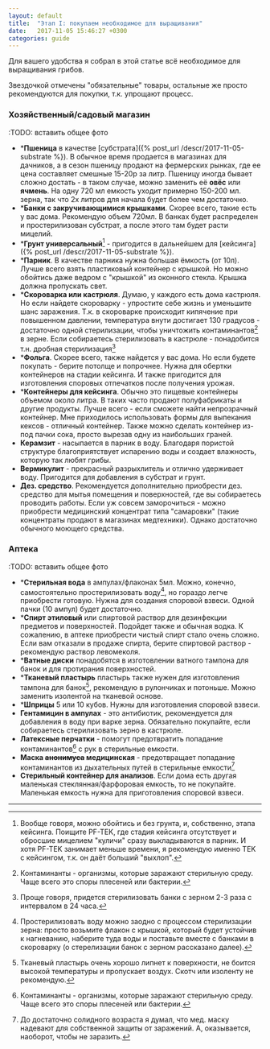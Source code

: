 ```yaml
---
layout: default
title:  "Этап I: покупаем необходимое для выращивания"
date:   2017-11-05 15:46:27 +0300
categories: guide
---
```


Для вашего удобства я собрал в этой статье всё необходимое для выращивания грибов.

Звездочкой отмечены "обязательные" товары, остальные же просто рекомендуются для покупки, т.к. упрощают процесс.

### Хозяйственный/садовый магазин

:TODO: вставить общее фото

* \***Пшеница** в качестве [субстрата]({% post_url /descr/2017-11-05-substrate %}). В обычное время продается в магазинах для дачников, а в сезон пшеницу продают на фермерских рынках, где ее цена составляет смешные 15-20р за литр. Пшеницу иногда бывает сложно достать - в таком случае, можно заменить её **овёс** или **ячмень**. На одну 720 мл емкость уходит примерно 150-200 мл. зерна, так что 2х литров для начала будет более чем достаточно.
* \***Банки с закручивающимися крышками**. Скорее всего, такие есть у вас дома. Рекомендую объем 720мл. В банках будет распределен и простерилизован субстрат, а после этого там будет расти мицелий.
* \***Грунт универсальный**[^1] - пригодится в дальнейшем для [кейсинга]({% post_url /descr/2017-11-05-substrate %}).
* \***Парник**. В качестве парника нужна большая ёмкость (от 10л). Лучше всего взять пластиковый контейнер с крышкой. Но можно обойтись даже ведром с "крышкой" из оконного стекла. Крышка должна пропускать свет.
* \***Скороварка или кастрюля**. Думаю, у каждого есть дома кастрюля. Но если найдете скороварку - упростите себе жизнь и уменьшите шанс заражения. Т.к. в скороварке происходит кипячение при повышенном давлении, температура внути достигает 130 градусов - достаточно одной стерилизации, чтобы уничтожить контаминантов[^3] в зерне. Если собираетесь стерилизовать в кастрюле - понадобится т.н. дробная стерилизация[^4]
* \***Фольга**. Скорее всего, также найдется у вас дома. Но если будете покупать - берите потолще и попрочнее. Нужна для обертки контейнеров на стадии кейсинга. И также пригодится для изготовления споровых отпечатков после получения урожая.
* \***Контейнеры для кейсинга**. Обычно это пищевые контейнеры объемом около литра. В таких часто продают полуфабрикаты и другие продукты. Лучше всего - если сможете найти непрозрачный контейнер. Мне приходилось использовать формы для выпекания кексов - отличный контейнер. Также можно сделать контейнер из-под пачки сока, просто вырезав одну из наибольших граней.
* **Керамзит** - насыпается в парник в воду. Благодаря пористой структуре благоприятствует испарению воды и создает влажность, которую так любят грибы.
* **Вермикулит** - прекрасный разрыхлитель и отлично удерживает воду. Пригодится для добавления в субстрат и грунт.
* **Дез. средство**. Рекомендуется дополнительно приобрести дез. средство для мытья помещения и поверхностей, где вы собираетесь проводить работы. Если уж совсем заморочиться - можно приобрести медицинский концентрат типа "самаровки" (такие концентраты продают в магазинах медтехники). Однако достаточно обычного моющего средства.

### Аптека

:TODO: вставить общее фото

* \***Стерильная вода** в ампулах/флаконах 5мл. Можно, конечно, самостоятельно простерилизовать воду[^5], но гораздо легче приобрести готовую. Нужна для создания споровой взвеси. Одной пачки (10 ампул) будет достаточно.
* \***Спирт этиловый** или спиртовой раствор для дезинфекции предметов и поверхностей. Подойдет также и обычная водка. К сожалению, в аптеке приобрести чистый спирт стало очень сложно. Если вам отказали в продаже спирта, берите спиртовой раствор - рекомендую раствор левомеколя.
* \***Ватные диски** понадобятся в изготовлении ватного тампона для банок и для протирания поверхностей.
* \***Тканевый пластырь** пластырь также нужен для изготовления тампона для банок[^6], рекомендую в рулончиках и потоньше. Можно заменить изолентой на тканевой основе.
* \***Шприцы** 5 или 10 кубов. Нужны для изготовления споровой взвеси.
* **Гентамицин в ампулах** - это антибиотик, рекомендуется для добавления в воду при варке зерна. Обязательно покупайте, если собираетесь стерилизовать зерно в кастрюле.
* **Латексные перчатки** - помогут предотвратить попадание контаминантов[^3] с рук в стерильные емкости.
* **Маска ~~анонимуса~~ медицинская** - предотвращает попадание контаминантов из дыхательных путей в стерильные емкости[^7]
* **Стерильный контейнер для анализов**. Если дома есть другая маленькая стеклянная/фарфоровая емкость, то не покупайте. Маленькая емкость нужна для приготовления споровой взвеси.




---
[^1]: Вообще говоря, можно обойтись и без грунта, и, собственно, этапа кейсинга. Поищите PF-TEK[^2], где стадия кейсинга отсутствует и обросшие мицелием "куличи" сразу выкладываются в парник. И хотя PF-TEK занимает меньше времени, я рекомендую именно TEK с кейсингом, т.к. он даёт больший "выхлоп".
[^2]: PF-TEK - это знаменитый TEK от [Psilocybe Fanaticus'а](http://www.fanaticus.com/), легендарного человека в мире гровинга.
[^3]: Контаминанты - организмы, которые заражают стерильную среду. Чаще всего это споры плесеней или бактерии.
[^4]: Проще говоря, придется стерилизовать банки с зерном 2-3 раза с интервалом в 24 часа.
[^5]: Простерилизовать воду можно заодно с процессом стерилизации зерна: просто возьмите флакон с крышкой, который будет устойчив к нагневанию, наберите туда воды и поставьте вместе с банками в скороварку (о стерелизации банок с зерном рассказано далее).
[^6]: Тканевый пластырь очень хорошо липнет к поверхности, не боится высокой температуры и пропускает воздух. Скотч или изоленту не рекомендую.

[^7]: До достаточно солидного возраста я думал, что мед. маску надевают для собственной защиты от заражений. А, оказывается, наоборот, чтобы не заразить.
